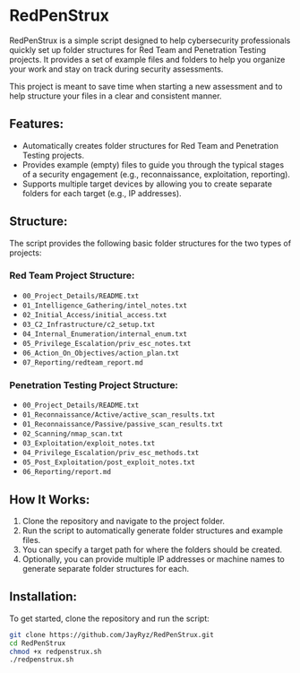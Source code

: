 # RedPenStrux

RedPenStrux is a simple script designed to help cybersecurity professionals quickly set up folder structures for Red Team and Penetration Testing projects. It provides a set of example files and folders to help you organize your work and stay on track during security assessments. 

This project is meant to save time when starting a new assessment and to help structure your files in a clear and consistent manner.

## Features:
- Automatically creates folder structures for Red Team and Penetration Testing projects.
- Provides example (empty) files to guide you through the typical stages of a security engagement (e.g., reconnaissance, exploitation, reporting).
- Supports multiple target devices by allowing you to create separate folders for each target (e.g., IP addresses).
  
## Structure:
The script provides the following basic folder structures for the two types of projects:

### Red Team Project Structure:
- `00_Project_Details/README.txt`
- `01_Intelligence_Gathering/intel_notes.txt`
- `02_Initial_Access/initial_access.txt`
- `03_C2_Infrastructure/c2_setup.txt`
- `04_Internal_Enumeration/internal_enum.txt`
- `05_Privilege_Escalation/priv_esc_notes.txt`
- `06_Action_On_Objectives/action_plan.txt`
- `07_Reporting/redteam_report.md`

### Penetration Testing Project Structure:
- `00_Project_Details/README.txt`
- `01_Reconnaissance/Active/active_scan_results.txt`
- `01_Reconnaissance/Passive/passive_scan_results.txt`
- `02_Scanning/nmap_scan.txt`
- `03_Exploitation/exploit_notes.txt`
- `04_Privilege_Escalation/priv_esc_methods.txt`
- `05_Post_Exploitation/post_exploit_notes.txt`
- `06_Reporting/report.md`

## How It Works:
1. Clone the repository and navigate to the project folder.
2. Run the script to automatically generate folder structures and example files.
3. You can specify a target path for where the folders should be created.
4. Optionally, you can provide multiple IP addresses or machine names to generate separate folder structures for each.

## Installation:
To get started, clone the repository and run the script:

```bash
git clone https://github.com/JayRyz/RedPenStrux.git
cd RedPenStrux
chmod +x redpenstrux.sh
./redpenstrux.sh
